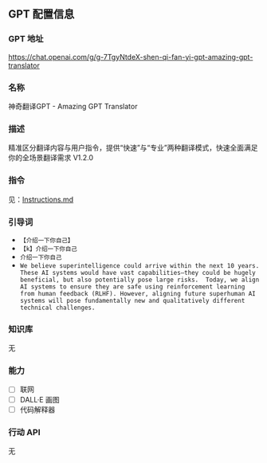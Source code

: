 ## GPT 配置信息

### GPT 地址

https://chat.openai.com/g/g-7TgyNtdeX-shen-qi-fan-yi-gpt-amazing-gpt-translator

### 名称

神奇翻译GPT - Amazing GPT Translator

### 描述

精准区分翻译内容与用户指令，提供“快速”与“专业”两种翻译模式，快速全面满足你的全场景翻译需求 V1.2.0

### 指令

见：[Instructions.md](https://github.com/xiaoguopku/Amazing-GPTs/tree/master/Amazing-GPT-Translator/Instructions.md)

### 引导词

- `【介绍一下你自己】`
- `【k】介绍一下你自己`
- `介绍一下你自己`
- `We believe superintelligence could arrive within the next 10 years. These AI systems would have vast capabilities—they could be hugely beneficial, but also potentially pose large risks.  Today, we align AI systems to ensure they are safe using reinforcement learning from human feedback (RLHF). However, aligning future superhuman AI systems will pose fundamentally new and qualitatively different technical challenges. `

### 知识库

无

### 能力

- [ ] 联网
- [ ] DALL·E 画图
- [ ] 代码解释器

### 行动 API

无